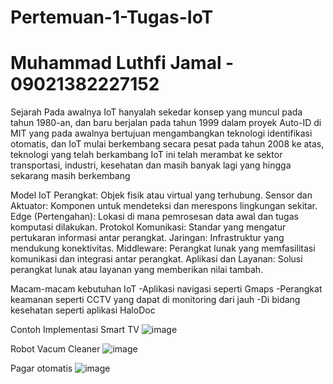 # Pertemuan-1-Tugas-IoT 
# Muhammad Luthfi Jamal - 09021382227152
Sejarah
Pada awalnya IoT hanyalah sekedar konsep yang muncul pada tahun 1980-an, dan baru berjalan pada tahun 1999 dalam proyek Auto-ID di MIT yang pada awalnya bertujuan mengambangkan teknologi identifikasi otomatis, dan IoT mulai berkembang secara pesat pada tahun 2008 ke atas, teknologi yang telah berkambang IoT ini telah merambat ke sektor transportasi, industri, kesehatan dan masih banyak lagi yang hingga sekarang masih berkembang

Model IoT
Perangkat: Objek fisik atau virtual yang terhubung.
Sensor dan Aktuator: Komponen untuk mendeteksi dan merespons lingkungan sekitar.
Edge (Pertengahan): Lokasi di mana pemrosesan data awal dan tugas komputasi dilakukan.
Protokol Komunikasi: Standar yang mengatur pertukaran informasi antar perangkat.
Jaringan: Infrastruktur yang mendukung konektivitas.
Middleware: Perangkat lunak yang memfasilitasi komunikasi dan integrasi antar perangkat.
Aplikasi dan Layanan: Solusi perangkat lunak atau layanan yang memberikan nilai tambah.

Macam-macam kebutuhan IoT
-Aplikasi navigasi seperti Gmaps
-Perangkat keamanan seperti CCTV yang dapat di monitoring dari jauh
-Di bidang kesehatan seperti aplikasi HaloDoc

Contoh Implementasi
Smart TV
![image](https://github.com/Clancyyyyy/Pertemuan-1-Tugas-IoT/assets/143854992/9be84f2d-a1bf-47d5-8d1c-04fc3dcaf805)

Robot Vacum Cleaner
![image](https://github.com/Clancyyyyy/Pertemuan-1-Tugas-IoT/assets/143854992/3a7b0e6f-3d51-490b-b6ba-f0b917683a33)

Pagar otomatis
![image](https://github.com/Clancyyyyy/Pertemuan-1-Tugas-IoT/assets/143854992/1963806a-20c9-41cc-9a9f-ae359a8c39cd)
